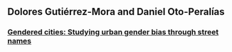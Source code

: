 

#

## Dolores Gutiérrez-Mora and Daniel Oto-Peralías

### [Gendered cities: Studying urban gender bias through street names](https://osf.io/b9n4k/)



